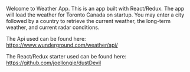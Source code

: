 Welcome to Weather App. This is an app built with React/Redux. The app will load the weather for Toronto Canada on startup. You may enter a city followed by a country to retrieve the current weather, the long-term weather, and current radar conditions. 

The Api used can be found here:
https://www.wunderground.com/weather/api/

The React/Redux starter used can be found here:
https://github.com/joellongie/dustDevil
